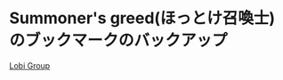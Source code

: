 # Summoner's greed(ほっとけ召喚士)のブックマークのバックアップ

[Lobi Group](https://web.lobi.co/group/f59aeb799afdb65168778ca9b7247bdce3dc52c1)
